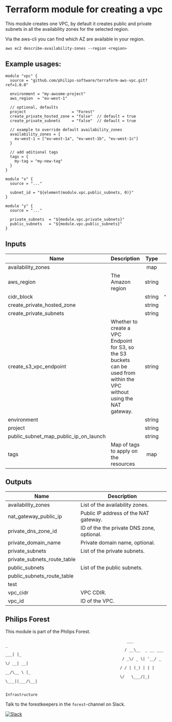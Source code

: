 # Terraform module for creating a vpc

This module creates one VPC, by default it creates public and private subnets in all the availability zones for the selected region.

Via the aws-cli you can find which AZ are available in your region.
```
aws ec2 describe-availability-zones --region <region>
```

## Example usages:
```
module "vpc" {
  source = "github.com/philips-software/terraform-aws-vpc.git?ref=1.0.0"

  environment = "my-awsome-project"
  aws_region  = "eu-west-1"

  // optional, defaults
  project                    = "Forest"
  create_private_hosted_zone = "false"  // default = true
  create_private_subnets     = "false"  // default = true

  // example to override default availability_zones
  availability_zones = {
    eu-west-1 = ["eu-west-1a", "eu-west-1b", "eu-west-1c"]
  }

  // add aditional tags
  tags = {
    my-tag = "my-new-tag"
  }
}

module "x" {
  source = "..."

  subnet_id = "${element(module.vpc.public_subnets, 0)}"
}

module "y" {
  source = "..."

  private_subnets  = "${module.vpc.private_subnets}"
  public_subnets   = "${module.vpc.public_subnets}"
}
```


## Inputs

| Name | Description | Type | Default | Required |
|------|-------------|:----:|:-----:|:-----:|
| availability\_zones |  | map | `<map>` | no |
| aws\_region | The Amazon region | string | n/a | yes |
| cidr\_block |  | string | `"10.0.0.0/16"` | no |
| create\_private\_hosted\_zone |  | string | `"true"` | no |
| create\_private\_subnets |  | string | `"true"` | no |
| create\_s3\_vpc\_endpoint | Whether to create a VPC Endpoint for S3, so the S3 buckets can be used from within the VPC without using the NAT gateway. | string | `"true"` | no |
| environment |  | string | n/a | yes |
| project |  | string | `""` | no |
| public\_subnet\_map\_public\_ip\_on\_launch |  | string | `"false"` | no |
| tags | Map of tags to apply on the resources | map | `<map>` | no |

## Outputs

| Name | Description |
|------|-------------|
| availability\_zones | List of the availability zones. |
| nat\_gateway\_public\_ip | Public IP address of the NAT gateway. |
| private\_dns\_zone\_id | ID of the the private DNS zone, optional. |
| private\_domain\_name | Private domain name, optional. |
| private\_subnets | List of the private subnets. |
| private\_subnets\_route\_table |  |
| public\_subnets | List of the public subnets. |
| public\_subnets\_route\_table |  |
| test |  |
| vpc\_cidr | VPC CDIR. |
| vpc\_id | ID of the VPC. |

## Philips Forest

This module is part of the Philips Forest.

```
                                                     ___                   _
                                                    / __\__  _ __ ___  ___| |_
                                                   / _\/ _ \| '__/ _ \/ __| __|
                                                  / / | (_) | | |  __/\__ \ |_
                                                  \/   \___/|_|  \___||___/\__|  

                                                                 Infrastructure
```

Talk to the forestkeepers in the `forest`-channel on Slack.

[![Slack](https://philips-software-slackin.now.sh/badge.svg)](https://philips-software-slackin.now.sh)
